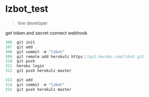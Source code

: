 # lzbot_test

> line developer

get token and secret
connect webhook


```javascript
306  git init
307  git add .
308  git commit -m "lzbot"
309  git remote add herokulz https://git.heroku.com/lzbot.git
310  git push
311  heroku login
312  git push herokulz master

313  git add .
314  git commit -m "lzbot"
315  git push herokulz master
```
